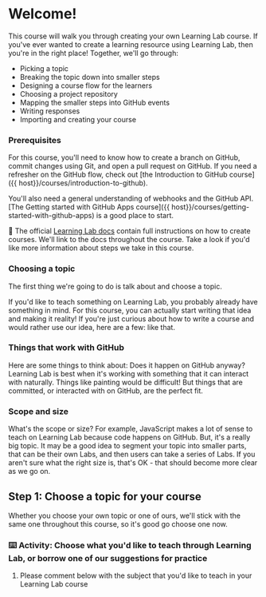 # Welcome!

This course will walk you through creating your own Learning Lab course. If you've ever wanted to create a learning resource using Learning Lab, then you're in the right place! Together, we'll go through:

- Picking a topic
- Breaking the topic down into smaller steps
- Designing a course flow for the learners
- Choosing a project repository
- Mapping the smaller steps into GitHub events
- Writing responses
- Importing and creating your course

### Prerequisites

For this course, you'll need to know how to create a branch on GitHub, commit changes using Git, and open a pull request on GitHub. If you need a refresher on the GitHub flow, check out [the Introduction to GitHub course]({{ host}}/courses/introduction-to-github).

You'll also need a general understanding of webhooks and the GitHub API.  [The Getting started with GitHub Apps course]({{ host}}/courses/getting-started-with-github-apps) is a good place to start.

:book: The official [Learning Lab docs](https://lab.github.com/docs/writing-quickstart) contain full instructions on how to create courses. We'll link to the docs throughout the course. Take a look if you'd like more information about steps we take in this course.

### Choosing a topic

The first thing we're going to do is talk about and choose a topic.

If you'd like to teach something on Learning Lab, you probably already have something in mind. For this course, you can actually start writing that idea and making it reality! If you're just curious about how to write a course and would rather use our idea, here are a few: like that.

### Things that work with GitHub

Here are some things to think about: Does it happen on GitHub anyway? Learning Lab is best when it's working with something that it can interact with naturally. Things like painting would be difficult! But things that are committed, or interacted with on GitHub, are the perfect fit.

### Scope and size

What's the scope or size? For example, JavaScript makes a lot of sense to teach on Learning Lab because code happens on GitHub. But, it's a really big topic. It may be a good idea to segment your topic into smaller parts, that can be their own Labs, and then users can take a series of Labs. If you aren't sure what the right size is, that's OK - that should become more clear as we go on.

## Step 1: Choose a topic for your course

Whether you choose your own topic or one of ours, we'll stick with the same one throughout this course, so it's good go choose one now.

### :keyboard: Activity: Choose what you'd like to teach through Learning Lab, or borrow one of our suggestions for practice

1. Please comment below with the subject that you'd like to teach in your Learning Lab course
